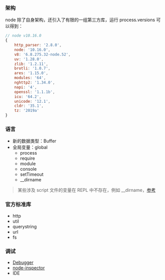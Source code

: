 ### 架构

node 除了自身架构，还引入了有限的一组第三方库，运行 process.versions 可以得到：

```js
// node v10.16.0
{
    http_parser: '2.8.0',
    node: '10.16.0',
    v8: '6.8.275.32-node.52',
    uv: '1.28.0',
    zlib: '1.2.11',
    brotli: '1.0.7',
    ares: '1.15.0',
    modules: '64',
    nghttp2: '1.34.0',
    napi: '4',
    openssl: '1.1.1b',
    icu: '64.2',
    unicode: '12.1',
    cldr: '35.1',
    tz: '2019a'
}
```


### 语言

- 新的数据类型：Buffer
- 全局变量：global
    + process
    + require
    + module
    + console
    + setTimeout
    + __dirname

> 某些涉及 script 文件的变量在 REPL 中不存在，例如 __dirname，[参考](https://stackoverflow.com/questions/8817423/node-dirname-not-defined)


### 官方标准库

- http
- util
- querystring
- url
- fs


### 调试

- [Debugger](https://nodejs.org/api/debugger.html)
- [node-inspector](https://github.com/node-inspector/node-inspector)
- IDE